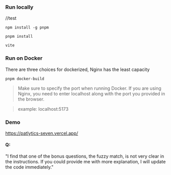 ### Run locally

//test


`
npm install -g pnpm
`

`
pnpm install
`

`
vite
`

### Run on Docker

There are three choices for dockerized, Nginx has the least capacity

`
pnpm docker-build
`

>Make sure to specify the port when running Docker.
If you are using Nginx, you need to enter localhost along with the port you provided in the browser.

> example: localhost:5173



### Demo

https://patlytics-seven.vercel.app/

#### Q:

"I find that one of the bonus questions, the fuzzy match, is not very clear in the instructions. If you could provide me with more explanation, I will update the code immediately."